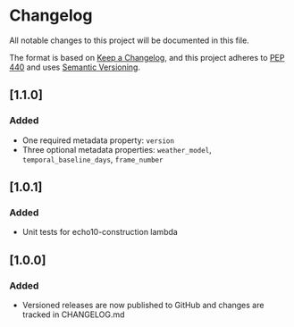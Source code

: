 # Changelog

All notable changes to this project will be documented in this file.

The format is based on [Keep a Changelog](https://keepachangelog.com/en/1.0.0/),
and this project adheres to [PEP 440](https://www.python.org/dev/peps/pep-0440/)
and uses [Semantic Versioning](https://semver.org/spec/v2.0.0.html).

## [1.1.0]
### Added
- One required metadata property: `version`
- Three optional metadata properties: `weather_model`, `temporal_baseline_days`, `frame_number`

## [1.0.1]
### Added
- Unit tests for echo10-construction lambda

## [1.0.0]
### Added
- Versioned releases are now published to GitHub and changes are tracked in CHANGELOG.md
